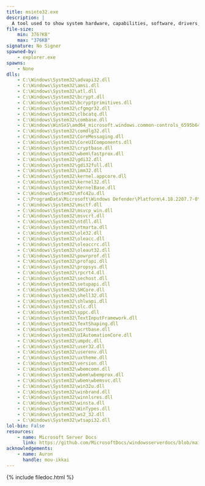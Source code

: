 ```yaml
---
title: msinto32.exe
description: |
  A tool used to show system hardware, capabilities, software, drivers, and other information. This data is often used for diagnostic purposes.
file-size:
    min: 376?KB"
    max: "376KB"
signature: No Signer
spawned-by:
    - explorer.exe
spawns:
    - None
dlls:
    - C:\Windows\System32\advapi32.dll
    - C:\Windows\System32\amsi.dll
    - C:\Windows\System32\atl.dll
    - C:\Windows\System32\bcrypt.dll
    - C:\Windows\System32\bcryptprimitives.dll
    - C:\Windows\System32\cfgmgr32.dll
    - C:\Windows\System32\clbcatq.dll
    - C:\Windows\System32\combase.dll
    - C:\Windows\WinSxS\amd64_microsoft.windows.common-controls_6595b64144ccf1df_6.0.19041.1110_none_60b5254171f9507e\comctl32.dll
    - C:\Windows\System32\comdlg32.dll
    - C:\Windows\System32\CoreMessaging.dll
    - C:\Windows\System32\CoreUIComponents.dll
    - C:\Windows\System32\cryptbase.dll
    - C:\Windows\System32\wbem\fastprox.dll
    - C:\Windows\System32\gdi32.dll
    - C:\Windows\System32\gdi32full.dll
    - C:\Windows\System32\imm32.dll
    - C:\Windows\System32\kernel.appcore.dll
    - C:\Windows\System32\kernel32.dll
    - C:\Windows\System32\KernelBase.dll
    - C:\Windows\System32\mfc42u.dll
    - C:\ProgramData\Microsoft\Windows Defender\Platform\4.18.2207.7-0\MpOAV.dll
    - C:\Windows\System32\msctf.dll
    - C:\Windows\System32\msvcp_win.dll
    - C:\Windows\System32\msvcrt.dll
    - C:\Windows\System32\ntdll.dll
    - C:\Windows\System32\ntmarta.dll
    - C:\Windows\System32\ole32.dll
    - C:\Windows\System32\oleacc.dll
    - C:\Windows\System32\oleaccrc.dll
    - C:\Windows\System32\oleaut32.dll
    - C:\Windows\System32\powrprof.dll
    - C:\Windows\System32\profapi.dll
    - C:\Windows\System32\propsys.dll
    - C:\Windows\System32\rpcrt4.dll
    - C:\Windows\System32\sechost.dll
    - C:\Windows\System32\setupapi.dll
    - C:\Windows\System32\SHCore.dll
    - C:\Windows\System32\shell32.dll
    - C:\Windows\System32\shlwapi.dll
    - C:\Windows\System32\slc.dll
    - C:\Windows\System32\sppc.dll
    - C:\Windows\System32\TextInputFramework.dll
    - C:\Windows\System32\TextShaping.dll
    - C:\Windows\System32\ucrtbase.dll
    - C:\Windows\System32\UIAutomationCore.dll
    - C:\Windows\System32\umpdc.dll
    - C:\Windows\System32\user32.dll
    - C:\Windows\System32\userenv.dll
    - C:\Windows\System32\uxtheme.dll
    - C:\Windows\System32\version.dll
    - C:\Windows\System32\wbemcomn.dll
    - C:\Windows\System32\wbem\wbemprox.dll
    - C:\Windows\System32\wbem\wbemsvc.dll
    - C:\Windows\System32\win32u.dll
    - C:\Windows\System32\winbrand.dll
    - C:\Windows\System32\winnlsres.dll
    - C:\Windows\System32\winsta.dll
    - C:\Windows\System32\WinTypes.dll
    - C:\Windows\System32\ws2_32.dll
    - C:\Windows\System32\wtsapi32.dll
lol-bin: False
resources:
    - name: Microsoft Server Docs
      link: https://github.com/MicrosoftDocs/windowsserverdocs/blob/main/WindowsServerDocs/administration/windows-commands/msinfo32.md
acknowledgements:
    - name: Auron
      handle: mou-ikkai
---
```


{% include filedoc.html %}
